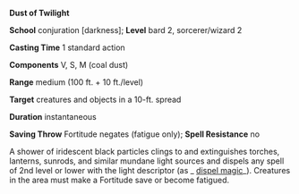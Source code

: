  **Dust of Twilight**

**School** conjuration [darkness]; **Level** bard 2, sorcerer/wizard 2

**Casting Time** 1 standard action

**Components** V, S, M (coal dust)

**Range** medium (100 ft. + 10 ft./level)

**Target** creatures and objects in a 10-ft. spread

**Duration** instantaneous

**Saving Throw** Fortitude negates (fatigue only); **Spell Resistance** no

A shower of iridescent black particles clings to and extinguishes torches, lanterns, sunrods, and similar mundane light sources and dispels any spell of 2nd level or lower with the light descriptor (as _ [dispel magic](../../spells/dispelMagic.md#_dispel-magic)_). Creatures in the area must make a Fortitude save or become fatigued.

